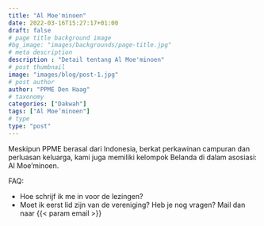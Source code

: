 ```yaml
---
title: "Al Moe'minoen"
date: 2022-03-16T15:27:17+01:00
draft: false
# page title background image
#bg_image: "images/backgrounds/page-title.jpg"
# meta description
description : "Detail tentang Al Moe'minoen"
# post thumbnail
image: "images/blog/post-1.jpg"
# post author
author: "PPME Den Haag"
# taxonomy
categories: ["Dakwah"]
tags: ["Al Moe’minoen"]
# type
type: "post"
---
```


Meskipun PPME berasal dari Indonesia, berkat perkawinan campuran dan perluasan keluarga, kami juga memiliki kelompok Belanda di dalam asosiasi: Al Moe’minoen.

FAQ:
* Hoe schrijf ik me in voor de lezingen?
* Moet ik eerst lid zijn van de vereniging?
Heb je nog vragen? Mail dan naar  {{< param email >}}

